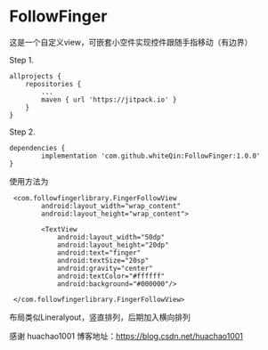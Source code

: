 # FollowFinger
这是一个自定义view，可嵌套小空件实现控件跟随手指移动（有边界）

Step 1.

	allprojects {
		repositories {
			...
			maven { url 'https://jitpack.io' }
		}
	}

Step 2.

	dependencies {
	        implementation 'com.github.whiteQin:FollowFinger:1.0.0'
	}

使用方法为

     <com.followfingerlibrary.FingerFollowView
            android:layout_width="wrap_content"
            android:layout_height="wrap_content">

            <TextView
                android:layout_width="50dp"
                android:layout_height="20dp"
                android:text="finger"
                android:textSize="20sp"
                android:gravity="center"
                android:textColor="#ffffff"
                android:background="#000000"/>

     </com.followfingerlibrary.FingerFollowView>

布局类似Lineralyout，竖直排列，后期加入横向排列

感谢 huachao1001 博客地址：https://blog.csdn.net/huachao1001